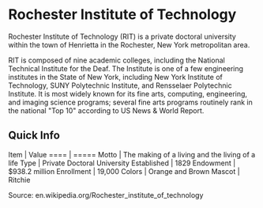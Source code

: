 # Rochester Institute of Technology

Rochester Institute of Technology (RIT) is a private doctoral university within the town of Henrietta in the Rochester, New York metropolitan area.

RIT is composed of nine academic colleges, including the National Technical Institute for the Deaf. The Institute is one of a few engineering institutes in the State of New York, including New York Institute of Technology, SUNY Polytechnic Institute, and Rensselaer Polytechnic Institute. It is most widely known for its fine arts, computing, engineering, and imaging science programs; several fine arts programs routinely rank in the national "Top 10" according to US News & World Report.

## Quick Info

Item | Value
==== | =====
Motto | The making of a living and the living of a life
Type | Private Doctoral University
Established | 1829
Endowment | $938.2 million
Enrollment | 19,000
Colors | Orange and Brown
Mascot | Ritchie

Source: en.wikipedia.org/Rochester_institute_of_technology
